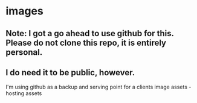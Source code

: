 # images
## Note: I got a go ahead to use github for this. Please do not clone this repo, it is entirely personal.
##       I do need it to be public, however.
I'm using github as a backup and serving point for a clients image assets - hosting assets
